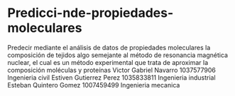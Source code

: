 # Predicci-nde-propiedades-moleculares
Predecir mediante el análisis de datos de propiedades moleculares la composición de tejidos algo semejante al método de resonancia magnética nuclear, el cual es un método experimental que trata de aproximar la composición moléculas y proteínas
Victor Gabriel Navarro 1037577906 Ingenieria civil
Estiven Gutierrez  Perez 1035833811 Ingenieria industrial
Esteban Quintero Gomez 1007459499 Ingenieria mecanica 


